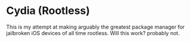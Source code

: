 # Cydia (Rootless)

This is my attempt at making arguably the greatest package manager for jailbroken iOS devices of all time rootless. Will this work? probably not.